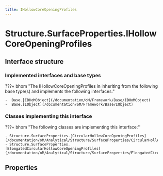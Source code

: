 ```yaml
---
title: IHollowCoreOpeningProfiles
---
```


# Structure.SurfaceProperties.IHollowCoreOpeningProfiles



## Interface structure

### Implemented interfaces and base types

???+ bhom "The IHollowCoreOpeningProfiles in inheriting from the following base type(s) and implements the following interfaces:"

    -  Base.[IBHoMObject](/documentation/oM/Framework/Base/IBHoMObject)
    -  Base.[IObject](/documentation/oM/Framework/Base/IObject)


### Classes implementing this interface

???+ bhom "The following classes are implementing this interface:"

    - Structure.SurfaceProperties.[CircularHollowCoreOpeningProfiles](/documentation/oM/Analytical/Structure/SurfaceProperties/CircularHollowCoreOpeningProfiles)
    - Structure.SurfaceProperties.[ElongatedCircularHollowCoreOpeningProfiles](/documentation/oM/Analytical/Structure/SurfaceProperties/ElongatedCircularHollowCoreOpeningProfiles)


## Properties

